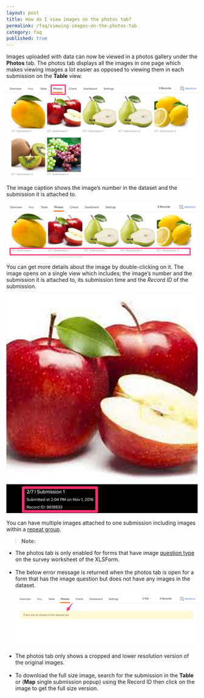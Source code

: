 ```yaml
---
layout: post
title: How do I view images on the photos tab?
permalink: /faq/viewing-images-on-the-photos-tab
category: faq
published: true
---
```


Images uploaded with data can now be viewed in a photos gallery under the **Photos** tab. The photos tab displays all the images in one page which makes viewing images a lot easier as opposed to viewing them in each submission on the **Table** view.

<kbd>![](/content/screenshots/faq/photos-tab-1.png)</kbd>

The image caption shows the image’s number in the dataset and the submission it is attached to.

<kbd>![](/content/screenshots/faq/photos-tab-2.png)</kbd>

You can get more details about the image by double-clicking on it. The image opens on a single view which includes; the image’s number and the submission it is attached to, its submission time and the *Record ID* of the submission.

<kbd>![](/content/screenshots/faq/photos-tab-3.png)</kbd>

You can have multiple images attached to one submission including images within a [repeat group](http://xlsform.org/#repeats).

>**Note:** <br/>
>
* The photos tab is only enabled for forms that have image [question type](http://xlsform.org/#question-types) on the survey worksheet of the XLSForm.
<br><br>
* The below error message is returned when the photos tab is open for a form that has the image question but does not have any images in the dataset.
<br><br>
<kbd>![](/content/screenshots/faq/photos-tab-4.png)</kbd>
<br><br>
* The photos tab only shows a cropped and lower resolution version of the original images.
<br><br>
* To download the full size image, search for the submission in the **Table** or (**Map** single submission popup) using the Record ID then click on the image to get the full size version.

